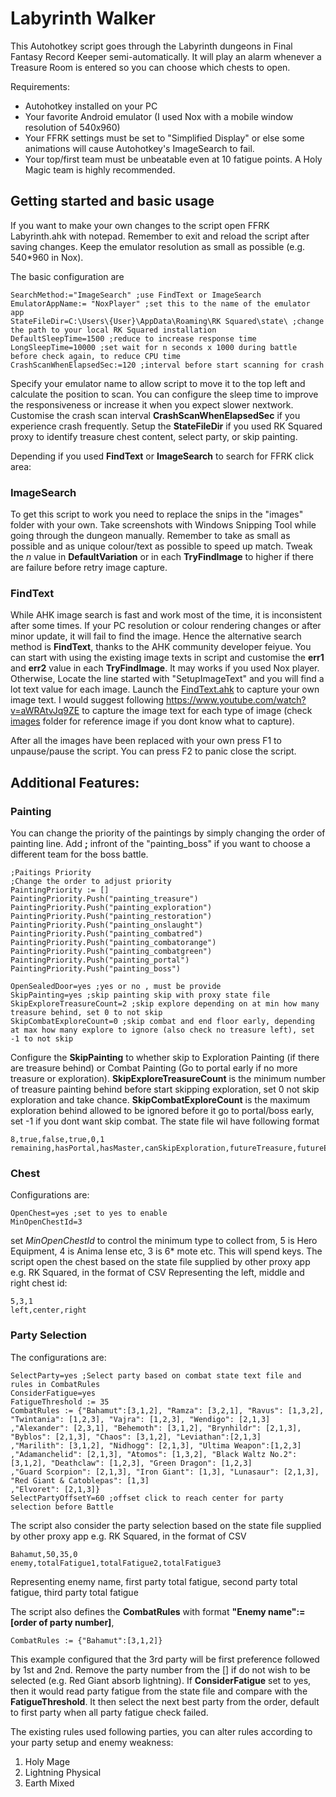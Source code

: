 # Labyrinth Walker

This Autohotkey script goes through the Labyrinth dungeons in Final Fantasy Record Keeper semi-automatically. It will play an alarm whenever a Treasure Room is entered so you can choose which chests to open.

Requirements:

- Autohotkey installed on your PC
- Your favorite Android emulator (I used Nox with a mobile window resolution of 540x960)
- Your FFRK settings must be set to "Simplified Display" or else some animations will cause Autohotkey's ImageSearch to fail.
- Your top/first team must be unbeatable even at 10 fatigue points. A Holy Magic team is highly recommended.

## Getting started and basic usage
If you want to make your own changes to the script open FFRK Labyrinth.ahk with notepad. Remember to exit and reload the script after saving changes. Keep the emulator resolution as small as possible (e.g. 540*960 in Nox).

The basic configuration are 
```AutoHotkey
SearchMethod:="ImageSearch" ;use FindText or ImageSearch
EmulatorAppName:= "NoxPlayer" ;set this to the name of the emulator app
StateFileDir=C:\Users\{User}\AppData\Roaming\RK Squared\state\ ;change the path to your local RK Squared installation
DefaultSleepTime=1500 ;reduce to increase response time
LongSleepTime=10000 ;set wait for n seconds x 1000 during battle before check again, to reduce CPU time
CrashScanWhenElapsedSec:=120 ;interval before start scanning for crash 
```
Specify your emulator name to allow script to move it to the top left and calculate the position to scan. You can configure the sleep time to improve the responsiveness or increase it when you expect slower nextwork.
Customise the crash scan interval **CrashScanWhenElapsedSec** if you experience crash frequently. Setup the **StateFileDir** if you used RK Squared proxy to identify treasure chest content, 
select party, or skip painting.

Depending if you used **FindText** or **ImageSearch** to search for FFRK click area:
### ImageSearch
To get this script to work you need to replace the snips in the "images" folder with your own. Take screenshots with Windows Snipping Tool while going through the dungeon manually. Remember to take as small as possible and as unique colour/text as possible to speed up match. Tweak the *n* value in **DefaultVariation** or in each **TryFindImage** to higher if there are failure before retry image capture.
### FindText
While AHK image search is fast and work most of the time, it is inconsistent after some times. If your PC resolution or colour rendering changes or after minor update, it will fail to find the image. Hence the alternative search method is **FindText**, thanks to the AHK community developer feiyue. 
You can start with using the existing image texts in script and customise the **err1** and **err2** value in each **TryFindImage**. It may works if you used Nox player.
Otherwise, Locate the line started with "SetupImageText" and you will find a lot text value for each image. Launch the [FindText.ahk](./Labyrinth%20Walker/Lib/FindText.ahk) to capture your own image text. I would suggest following https://www.youtube.com/watch?v=aWRAtvJq9ZE to capture the image text for each type of image (check [images](./Labyrinth%20Walker/images) folder for reference image if you dont know what to capture). 


After all the images have been replaced with your own press F1 to unpause/pause the script. You can press F2 to panic close the script. 
## Additional Features:
### Painting
You can change the priority of the paintings by simply changing the order of painting line.
Add **;** infront of the  "painting_boss" if you want to choose a different team for the boss battle.
```AutoHotkey
;Paitings Priority
;Change the order to adjust priority
PaintingPriority := []
PaintingPriority.Push("painting_treasure")
PaintingPriority.Push("painting_exploration")
PaintingPriority.Push("painting_restoration")
PaintingPriority.Push("painting_onslaught")
PaintingPriority.Push("painting_combatred")
PaintingPriority.Push("painting_combatorange")
PaintingPriority.Push("painting_combatgreen")
PaintingPriority.Push("painting_portal")
PaintingPriority.Push("painting_boss")

OpenSealedDoor=yes ;yes or no , must be provide
SkipPainting=yes ;skip painting skip with proxy state file
SkipExploreTreasureCount=2 ;skip explore depending on at min how many treasure behind, set 0 to not skip
SkipCombatExploreCount=0 ;skip combat and end floor early, depending at max how many explore to ignore (also check no treasure left), set -1 to not skip 
```
Configure the **SkipPainting** to whether skip to Exploration Painting (if there are treasure behind) or Combat Painting (Go to portal early if no more treasure or exploration). **SkipExploreTreasureCount** is the minimum number of treasure painting behind before start skipping exploration, set 0 not skip exploration and take chance. **SkipCombatExploreCount** is the maximum exploration behind allowed to be ignored before it go to portal/boss early, set -1 if you dont want skip combat.
The state file wil have following format
```
8,true,false,true,0,1
remaining,hasPortal,hasMaster,canSkipExploration,futureTreasure,futureExploration
```
### Chest
Configurations are:
```AutoHotkey
OpenChest=yes ;set to yes to enable
MinOpenChestId=3
```
set *MinOpenChestId* to control the minimum type to collect from, 5 is Hero Equipment, 4 is Anima lense etc, 3 is 6* mote etc. This will spend keys.
The script open the chest based on the state file supplied by other proxy app e.g. RK Squared, in the format of CSV Representing the left, middle and right chest id:
```
5,3,1
left,center,right
``` 
### Party Selection
The configurations are:
```AutoHotkey
SelectParty=yes ;Select party based on combat state text file and rules in CombatRules
ConsiderFatigue=yes
FatigueThreshold := 35
CombatRules := {"Bahamut":[3,1,2], "Ramza": [3,2,1], "Ravus": [1,3,2], "Twintania": [1,2,3], "Vajra": [1,2,3], "Wendigo": [2,1,3]
,"Alexander": [2,3,1], "Behemoth": [3,1,2], "Brynhildr": [2,1,3], "Byblos": [2,1,3], "Chaos": [3,1,2], "Leviathan":[2,1,3]
,"Marilith": [3,1,2], "Nidhogg": [2,1,3], "Ultima Weapon":[1,2,3]
,"Adamanchelid": [2,1,3], "Atomos": [1,3,2], "Black Waltz No.2": [3,1,2], "Deathclaw": [1,2,3], "Green Dragon": [1,2,3]
,"Guard Scorpion": [2,1,3], "Iron Giant": [1,3], "Lunasaur": [2,1,3], "Red Giant & Catoblepas": [1,3]
,"Elvoret": [2,1,3]}
SelectPartyOffsetY=60 ;offset click to reach center for party selection before Battle 
```
The script also consider the party selection based on the state file supplied by other proxy app e.g. RK Squared, in the format of CSV
```
Bahamut,50,35,0
enemy,totalFatigue1,totalFatigue2,totalFatigue3
```
Representing enemy name, first party total fatigue, second party total fatigue, third party total fatigue

The script also defines the __CombatRules__ with format __"Enemy name":= \[order of party number\]__, 
```AutoHotkey
CombatRules := {"Bahamut":[3,1,2]}
```
This example configured that the 3rd party will be first preference followed by 1st and 2nd. Remove the party number from the \[\] if do not wish to be selected (e.g. Red Giant absorb lightning). If __ConsiderFatigue__ set to yes, then it would read party fatigue from the state file and compare with the __FatigueThreshold__.
It then select the next best party from the order, default to first party when all party fatigue check failed.

The existing rules used following parties, you can alter rules according to your party setup and enemy weakness:
1. Holy Mage
2. Lightning Physical
3. Earth Mixed


